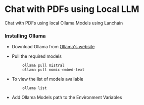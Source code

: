 # Chat with PDFs using Local LLM 
Chat with PDFs using local Ollama Models using Lanchain

### Installing Ollama

* Download Ollama from [Ollama's website](https://ollama.com/)

* Pull the required models
```
        ollama pull mistral
        ollama pull nomic-embed-text
```

* To view the list of models available <br/>
```
        ollama list
```

* Add Ollama Models path to the Environment Variables
